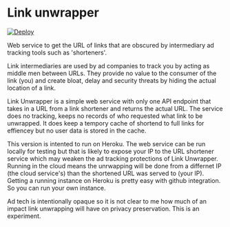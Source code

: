 # Link unwrapper

[![Deploy](https://www.herokucdn.com/deploy/button.svg)](https://heroku.com/deploy)

Web service to get the URL of links that are obscured by intermediary ad tracking tools such as 'shorteners'. 

Link intermediaries are used by ad companies to track you by acting as middle men between URLs. They provide no value to the consumer of the link (you) and create bloat, delay and security threats by hiding the actual location of a link.

Link Unwrapper is a simple web service with only one API endpoint that takes in a URL from a link shortener and returns the actual URL. The service does no tracking, keeps no records of who requested what link to be unwrapped. It does keep a tempory cache of shortend to full links for effiencey but no user data is stored in the cache. 

This version is intented to run on Heroku. The web service can be run locally for testing but that is likely to expose your IP to the URL shortener service which may weaken the ad tracking protections of Link Unwrapper. Running in the cloud means the unrwapping will be done from a differnet IP (the cloud service's) than the shortened URL was served to (your IP). Getting a running instance on Heroku is pretty easy with github integration. So you can run your own instance.

Ad tech is intentionally opaque so it is not clear to me how much of an impact link unwrapping will have on privacy preservation. This is an experiment.
